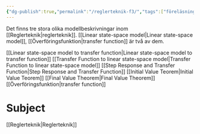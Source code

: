 ```yaml
---
{"dg-publish":true,"permalink":"/reglerteknik-f3/","tags":["föreläsning","reglerteknik"]}
---
```



Det finns tre stora olika modellbeskrivningar inom [[Reglerteknik\|reglerteknik]]. [[Linear state-space model\|Linear state-space model]], [[Överföringsfunktion\|transfer function]] är två av dem.

[[Linear state-space model to transfer function\|Linear state-space model to transfer function]]
[[Transfer Function to linear state-space model\|Transfer Function to linear state-space model]]
[[Step Response and Transfer Function\|Step Response and Transfer Function]]
[[Initial Value Teorem\|Initial Value Teorem]]
[[Final Value Theorem\|Final Value Theorem]]
[[Överföringsfunktion\|transfer function]]


# Subject
[[Reglerteknik\|Reglerteknik]]
